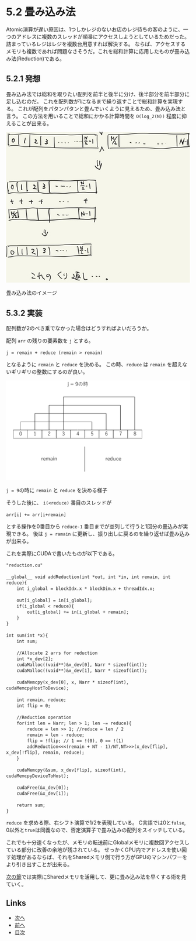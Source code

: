 # 5.2 畳み込み法
Atomic演算が遅い原因は、1つしかレジのないお店のレジ待ちの客のように、一つのアドレスに複数のスレッドが順番にアクセスしようとしているためだった。
詰まっているレジはレジを複数台用意すれば解決する。
ならば、アクセスするメモリも複数であれば問題なさそうだ。これを総和計算に応用したものが畳み込み法(Reduction)である。

## 5.2.1 発想

畳み込み法では総和を取りたい配列を前半と後半に分け、後半部分を前半部分に足し込むのだ。
これを配列数が1になるまで繰り返すことで総和計算を実現する。
これが配列をパタンパタンと畳んでいくように見えるため、畳み込み法と言う。
この方法を用いることで総和にかかる計算時間を `O(log_2(N))` 程度に抑えることが出来る。

![5.2-reduction.jpg](./images/5.2-reduction.jpg)

畳み込み法のイメージ

## 5.3.2 実装
配列数が2のべき乗でなかった場合はどうすればよいだろうか。

配列 `arr` の残りの要素数を `j` とする。

`j = remain + reduce (remain > remain)`

となるように `remain` と `reduce` を決める。
この時、`reduce` は `remain` を超えないギリギリの整数にするのが良い。

![5.2-reduce-arr.png](./images/5.2-reduce-arr.png)

`j = 9`の時に `remain` と `reduce` を決める様子

そうした後に、 `i(<reduce)` 番目のスレッドが

`arr[i] += arr[i+remain]`

とする操作を0番目から `reduce-1` 番目までが並列して行うと1回分の畳込みが実現できる。
後は `j = ramain` に更新し、振り出しに戻るのを繰り返せば畳み込みが出来る。

これを実際にCUDAで書いたものが以下である。

```cuda
"reduction.cu"

__global__ void addReduction(int *out, int *in, int remain, int reduce){
    int i_global = blockIdx.x * blockDim.x + threadIdx.x;

    out[i_global] = in[i_global];
    if(i_global < reduce){
        out[i_global] += in[i_global + remain];
    }
}

int sum(int *x){
    int sum;

    //Allocate 2 arrs for reduction
    int *x_dev[2];
    cudaMalloc((void**)&x_dev[0], Narr * sizeof(int));
    cudaMalloc((void**)&x_dev[1], Narr * sizeof(int));

    cudaMemcpy(x_dev[0], x, Narr * sizeof(int), cudaMemcpyHostToDevice);

    int remain, reduce;
    int flip = 0;

    //Reduction operation
    for(int len = Narr; len > 1; len -= reduce){
        reduce = len >> 1; //reduce = len / 2
        remain = len - reduce;
        flip = !flip; // 1 == !(0), 0 == !(1)
        addReduction<<<(remain + NT - 1)/NT,NT>>>(x_dev[flip], x_dev[!flip], remain, reduce);
    }

    cudaMemcpy(&sum, x_dev[flip], sizeof(int), cudaMemcpyDeviceToHost);

    cudaFree(&x_dev[0]);
    cudaFree(&x_dev[1]);

    return sum;
}
```
`reduce` を求める際、右シフト演算で1/2を表現している。
C言語では0と`false`, 0以外と`true`は同義なので、否定演算子で畳み込みの配列をスイッチしている。

これでも十分速くなったが、メモリの転送前にGlobalメモリに複数回アクセスしている部分に改善の余地が残されている。
せっかくGPU内でアドレスを使い回す処理があるならば、それをSharedメモリ側で行う方がGPUのマシンパワーをより引き出すことが出来る。

[次の節](./5.3.md)では実際にSharedメモリを活用して、更に畳み込み法を早くする術を見ていく。

## Links
* [次へ](./5.3.md)
* [前へ](./5.1.md)
* [目次](./index.md)
